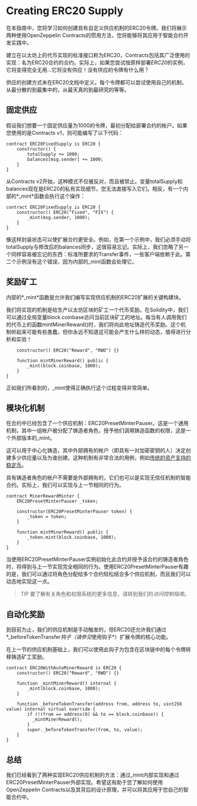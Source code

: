 # Creating ERC20 Supply
在本指南中，您将学习如何创建具有自定义供应机制的ERC20令牌。我们将展示两种使用OpenZeppelin Contracts的惯用方法，您将能够将其应用于智能合约开发实践中。

建立在以太坊上的代币实现的标准接口称为ERC20，Contracts包括其广泛使用的实现：名为ERC20合约的合约。实际上，如果您尝试按原样部署*ERC20*的实例，它将变得完全无用...它将没有供应！没有供应的令牌有什么用？

供应的创建方式未在ERC20文档中定义。每个令牌都可以尝试使用自己的机制，从最分散的到最集中的，从最天真的到最研究的等等。

## 固定供应
假设我们想要一个固定供应量为1000的令牌，最初分配给部署合约的帐户。如果您使用的是Contracts v1，则可能编写了以下代码：
```
contract ERC20FixedSupply is ERC20 {
    constructor() {
        totalSupply += 1000;
        balances[msg.sender] += 1000;
    }
}
```

从Contracts v2开始，这种模式不仅被反对，而且被禁止。变量totalSupply和balances现在是ERC20的私有实现细节，您无法直接写入它们。相反，有一个内部的*_mint*函数会执行这个操作：
```
contract ERC20FixedSupply is ERC20 {
    constructor() ERC20("Fixed", "FIX") {
        _mint(msg.sender, 1000);
    }
}
```
像这样封装状态可以使扩展合约更安全。例如，在第一个示例中，我们必须手动将totalSupply与修改后的balances同步，这很容易忘记。实际上，我们忽略了另一个同样容易被忘记的东西：标准所要求的Transfer事件，一些客户端依赖于此。第二个示例没有这个错误，因为内部的_mint函数会处理它。

## 奖励矿工
内部的*_mint*函数是允许我们编写实现供应机制的ERC20扩展的关键构建块。

我们将实现的机制是给生产以太坊区块的矿工一个代币奖励。在Solidity中，我们可以通过全局变量block.coinbase访问当前区块矿工的地址。每当有人调用我们的代币上的函数mintMinerReward()时，我们将向此地址铸造代币奖励。这个机制听起来可能有些愚蠢，但你永远不知道这可能会产生什么样的动态，值得进行分析和实验！
```contract ERC20WithMinerReward is ERC20 {
    constructor() ERC20("Reward", "RWD") {}

    function mintMinerReward() public {
        _mint(block.coinbase, 1000);
    }
}
```

正如我们所看到的，_mint使得正确执行这个过程变得非常简单。

## 模块化机制
在合约中已经包含了一个供应机制：ERC20PresetMinterPauser。这是一个通用机制，其中一组帐户被分配了铸造者角色，授予他们调用铸造函数的权限，这是一个外部版本的_mint。

这可以用于中心化铸造，其中外部拥有的帐户（即具有一对加密密钥的人）决定创建多少供应量以及为谁创建。这种机制有非常合法的用例，例如[传统的资产支持的稳定币](https://medium.com/reserve-currency/why-another-stablecoin-866f774afede#3aea)。

具有铸造者角色的帐户不需要是外部拥有的，它们也可以是实现无信任机制的智能合约。实际上，我们可以实现与上一节相同的行为。
```
contract MinerRewardMinter {
    ERC20PresetMinterPauser _token;

    constructor(ERC20PresetMinterPauser token) {
        _token = token;
    }

    function mintMinerReward() public {
        _token.mint(block.coinbase, 1000);
    }
}
```
当使用ERC20PresetMinterPauser实例初始化此合约并授予该合约的铸造者角色时，将得到与上一节实现完全相同的行为。使用ERC20PresetMinterPauser有趣的是，我们可以通过将角色分配给多个合约轻松结合多个供应机制，而且我们可以动态地实现这一点。

>TIP
要了解有关角色和权限系统的更多信息，请转到我们的*访问控制指南*。

## 自动化奖励

到目前为止，我们的供应机制是手动触发的，但ERC20还允许我们通过*_beforeTokenTransfer*钩子（请参见*使用钩子*）扩展令牌的核心功能。

在上一节的供应机制基础上，我们可以使用此钩子为包含在区块链中的每个令牌转移铸造矿工奖励。
```
contract ERC20WithAutoMinerReward is ERC20 {
    constructor() ERC20("Reward", "RWD") {}

    function _mintMinerReward() internal {
        _mint(block.coinbase, 1000);
    }

    function _beforeTokenTransfer(address from, address to, uint256 value) internal virtual override {
        if (!(from == address(0) && to == block.coinbase)) {
          _mintMinerReward();
        }
        super._beforeTokenTransfer(from, to, value);
    }
}
```

## 总结
我们已经看到了两种实现ERC20供应机制的方法：通过_mint内部实现和通过ERC20PresetMinterPauser外部实现。希望这有助于您了解如何使用OpenZeppelin Contracts以及其背后的设计原理，并可以将其应用于您自己的智能合约中。